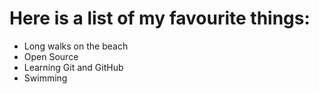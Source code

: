 # Here is a list of my favourite things:
- Long walks on the beach
- Open Source
- Learning Git and GitHub
- Swimming
